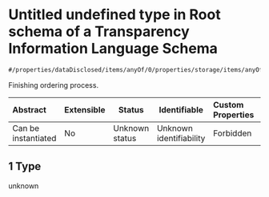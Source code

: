 # Untitled undefined type in Root schema of a Transparency Information Language Schema

```txt
#/properties/dataDisclosed/items/anyOf/0/properties/storage/items/anyOf/0#/properties/dataDisclosed/items/anyOf/0/properties/storage/items/anyOf/0/examples/0/temporal/1
```

Finishing ordering process.


| Abstract            | Extensible | Status         | Identifiable            | Custom Properties | Additional Properties | Access Restrictions | Defined In                                                           |
| :------------------ | ---------- | -------------- | ----------------------- | :---------------- | --------------------- | ------------------- | -------------------------------------------------------------------- |
| Can be instantiated | No         | Unknown status | Unknown identifiability | Forbidden         | Allowed               | none                | [tilt-schema.json\*](../out/tilt-schema.json "open original schema") |

## 1 Type

unknown
